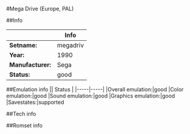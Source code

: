 #Mega Drive (Europe, PAL)

##Info

||Info|
|-----|-----|
|**Setname:**|megadriv
|**Year:**|1990
|**Manufacturer:**|Sega
|**Status:**|good

##Emulation info
|| Status |
|-----|-----|
|Overall emulation:|good
|Color emulation:|good
|Sound emulation:|good
|Graphics emulation:|good
|Savestates:|supported

##Tech info

##Romset info

<!--- START OF EDITED COMMENT DO NOT TOUCH TEXT ABOVE-->
